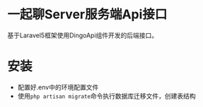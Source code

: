 # 一起聊Server服务端Api接口
基于Laravel5框架使用DingoApi组件开发的后端接口。
# 安装
- 配置好.env中的环境配置文件
- 使用`php artisan migrate`命令执行数据库迁移文件，创建表结构